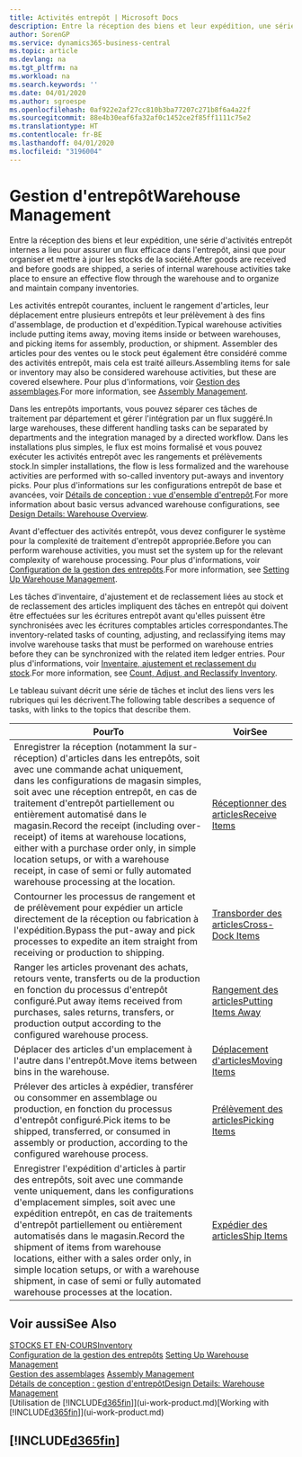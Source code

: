 ```yaml
---
title: Activités entrepôt | Microsoft Docs
description: Entre la réception des biens et leur expédition, une série d'activités entrepôt internes a lieu pour assurer un flux efficace dans l'entrepôt, ainsi que pour organiser et mettre à jour les stocks de la société.
author: SorenGP
ms.service: dynamics365-business-central
ms.topic: article
ms.devlang: na
ms.tgt_pltfrm: na
ms.workload: na
ms.search.keywords: ''
ms.date: 04/01/2020
ms.author: sgroespe
ms.openlocfilehash: 0af922e2af27cc810b3ba77207c271b8f6a4a22f
ms.sourcegitcommit: 88e4b30eaf6fa32af0c1452ce2f85ff1111c75e2
ms.translationtype: HT
ms.contentlocale: fr-BE
ms.lasthandoff: 04/01/2020
ms.locfileid: "3196004"
---
```

# <a name="warehouse-management"></a><span data-ttu-id="406fe-103">Gestion d'entrepôt</span><span class="sxs-lookup"><span data-stu-id="406fe-103">Warehouse Management</span></span>
<span data-ttu-id="406fe-104">Entre la réception des biens et leur expédition, une série d'activités entrepôt internes a lieu pour assurer un flux efficace dans l'entrepôt, ainsi que pour organiser et mettre à jour les stocks de la société.</span><span class="sxs-lookup"><span data-stu-id="406fe-104">After goods are received and before goods are shipped, a series of internal warehouse activities take place to ensure an effective flow through the warehouse and to organize and maintain company inventories.</span></span>

<span data-ttu-id="406fe-105">Les activités entrepôt courantes, incluent le rangement d'articles, leur déplacement entre plusieurs entrepôts et leur prélèvement à des fins d'assemblage, de production et d'expédition.</span><span class="sxs-lookup"><span data-stu-id="406fe-105">Typical warehouse activities include putting items away, moving items inside or between warehouses, and picking items for assembly, production, or shipment.</span></span> <span data-ttu-id="406fe-106">Assembler des articles pour des ventes ou le stock peut également être considéré comme des activités entrepôt, mais cela est traité ailleurs.</span><span class="sxs-lookup"><span data-stu-id="406fe-106">Assembling items for sale or inventory may also be considered warehouse activities, but these are covered elsewhere.</span></span> <span data-ttu-id="406fe-107">Pour plus d'informations, voir [Gestion des assemblages](assembly-assemble-items.md).</span><span class="sxs-lookup"><span data-stu-id="406fe-107">For more information, see [Assembly Management](assembly-assemble-items.md).</span></span>  

<span data-ttu-id="406fe-108">Dans les entrepôts importants, vous pouvez séparer ces tâches de traitement par département et gérer l'intégration par un flux suggéré.</span><span class="sxs-lookup"><span data-stu-id="406fe-108">In large warehouses, these different handling tasks can be separated by departments and the integration managed by a directed workflow.</span></span> <span data-ttu-id="406fe-109">Dans les installations plus simples, le flux est moins formalisé et vous pouvez exécuter les activités entrepôt avec les rangements et prélèvements stock.</span><span class="sxs-lookup"><span data-stu-id="406fe-109">In simpler installations, the flow is less formalized and the warehouse activities are performed with so-called inventory put-aways and inventory picks.</span></span> <span data-ttu-id="406fe-110">Pour plus d'informations sur les configurations entrepôt de base et avancées, voir [Détails de conception : vue d'ensemble d'entrepôt](design-details-warehouse-overview.md).</span><span class="sxs-lookup"><span data-stu-id="406fe-110">For more information about basic versus advanced warehouse configurations, see [Design Details: Warehouse Overview](design-details-warehouse-overview.md).</span></span>

<span data-ttu-id="406fe-111">Avant d'effectuer des activités entrepôt, vous devez configurer le système pour la complexité de traitement d'entrepôt appropriée.</span><span class="sxs-lookup"><span data-stu-id="406fe-111">Before you can perform warehouse activities, you must set the system up for the relevant complexity of warehouse processing.</span></span> <span data-ttu-id="406fe-112">Pour plus d'informations, voir [Configuration de la gestion des entrepôts](warehouse-setup-warehouse.md).</span><span class="sxs-lookup"><span data-stu-id="406fe-112">For more information, see [Setting Up Warehouse Management](warehouse-setup-warehouse.md).</span></span>

<span data-ttu-id="406fe-113">Les tâches d'inventaire, d'ajustement et de reclassement liées au stock et de reclassement des articles impliquent des tâches en entrepôt qui doivent être effectuées sur les écritures entrepôt avant qu'elles puissent être synchronisées avec les écritures comptables articles correspondantes.</span><span class="sxs-lookup"><span data-stu-id="406fe-113">The inventory-related tasks of counting, adjusting, and reclassifying items may involve warehouse tasks that must be performed on warehouse entries before they can be synchronized with the related item ledger entries.</span></span> <span data-ttu-id="406fe-114">Pour plus d'informations, voir [Inventaire, ajustement et reclassement du stock](inventory-how-count-adjust-reclassify.md).</span><span class="sxs-lookup"><span data-stu-id="406fe-114">For more information, see [Count, Adjust, and Reclassify Inventory](inventory-how-count-adjust-reclassify.md).</span></span>

 <span data-ttu-id="406fe-115">Le tableau suivant décrit une série de tâches et inclut des liens vers les rubriques qui les décrivent.</span><span class="sxs-lookup"><span data-stu-id="406fe-115">The following table describes a sequence of tasks, with links to the topics that describe them.</span></span>   

|<span data-ttu-id="406fe-116">**Pour**</span><span class="sxs-lookup"><span data-stu-id="406fe-116">**To**</span></span>|<span data-ttu-id="406fe-117">**Voir**</span><span class="sxs-lookup"><span data-stu-id="406fe-117">**See**</span></span>|  
|------------|-------------|  
|<span data-ttu-id="406fe-118">Enregistrer la réception (notamment la sur-réception) d'articles dans les entrepôts, soit avec une commande achat uniquement, dans les configurations de magasin simples, soit avec une réception entrepôt, en cas de traitement d'entrepôt partiellement ou entièrement automatisé dans le magasin.</span><span class="sxs-lookup"><span data-stu-id="406fe-118">Record the receipt (including over-receipt) of items at warehouse locations, either with a purchase order only, in simple location setups, or with a warehouse receipt, in case of semi or fully automated warehouse processing at the location.</span></span>|[<span data-ttu-id="406fe-119">Réceptionner des articles</span><span class="sxs-lookup"><span data-stu-id="406fe-119">Receive Items</span></span>](warehouse-how-receive-items.md)|
|<span data-ttu-id="406fe-120">Contourner les processus de rangement et de prélèvement pour expédier un article directement de la réception ou fabrication à l'expédition.</span><span class="sxs-lookup"><span data-stu-id="406fe-120">Bypass the put-away and pick processes to expedite an item straight from receiving or production to shipping.</span></span>|[<span data-ttu-id="406fe-121">Transborder des articles</span><span class="sxs-lookup"><span data-stu-id="406fe-121">Cross-Dock Items</span></span>](warehouse-how-to-cross-dock-items.md)|    
|<span data-ttu-id="406fe-122">Ranger les articles provenant des achats, retours vente, transferts ou de la production en fonction du processus d'entrepôt configuré.</span><span class="sxs-lookup"><span data-stu-id="406fe-122">Put away items received from purchases, sales returns, transfers, or production output according to the configured warehouse process.</span></span>|[<span data-ttu-id="406fe-123">Rangement des articles</span><span class="sxs-lookup"><span data-stu-id="406fe-123">Putting Items Away</span></span>](warehouse-put-away-items.md)|
|<span data-ttu-id="406fe-124">Déplacer des articles d'un emplacement à l'autre dans l'entrepôt.</span><span class="sxs-lookup"><span data-stu-id="406fe-124">Move items between bins in the warehouse.</span></span>|[<span data-ttu-id="406fe-125">Déplacement d'articles</span><span class="sxs-lookup"><span data-stu-id="406fe-125">Moving Items</span></span>](warehouse-move-items.md)|
|<span data-ttu-id="406fe-126">Prélever des articles à expédier, transférer ou consommer en assemblage ou production, en fonction du processus d'entrepôt configuré.</span><span class="sxs-lookup"><span data-stu-id="406fe-126">Pick items to be shipped, transferred, or consumed in assembly or production, according to the configured warehouse process.</span></span>|[<span data-ttu-id="406fe-127">Prélèvement des articles</span><span class="sxs-lookup"><span data-stu-id="406fe-127">Picking Items</span></span>](warehouse-pick-items.md)|
|<span data-ttu-id="406fe-128">Enregistrer l'expédition d'articles à partir des entrepôts, soit avec une commande vente uniquement, dans les configurations d'emplacement simples, soit avec une expédition entrepôt, en cas de traitements d'entrepôt partiellement ou entièrement automatisés dans le magasin.</span><span class="sxs-lookup"><span data-stu-id="406fe-128">Record the shipment of items from warehouse locations, either with a sales order only, in simple location setups, or with a warehouse shipment, in case of semi or fully automated warehouse processes at the location.</span></span>|[<span data-ttu-id="406fe-129">Expédier des articles</span><span class="sxs-lookup"><span data-stu-id="406fe-129">Ship Items</span></span>](warehouse-how-ship-items.md)|  

## <a name="see-also"></a><span data-ttu-id="406fe-130">Voir aussi</span><span class="sxs-lookup"><span data-stu-id="406fe-130">See Also</span></span>  
[<span data-ttu-id="406fe-131">STOCKS ET EN-COURS</span><span class="sxs-lookup"><span data-stu-id="406fe-131">Inventory</span></span>](inventory-manage-inventory.md)  
<span data-ttu-id="406fe-132">[Configuration de la gestion des entrepôts](warehouse-setup-warehouse.md)   </span><span class="sxs-lookup"><span data-stu-id="406fe-132">[Setting Up Warehouse Management](warehouse-setup-warehouse.md)   </span></span>  
<span data-ttu-id="406fe-133">[Gestion des assemblages](assembly-assemble-items.md)  </span><span class="sxs-lookup"><span data-stu-id="406fe-133">[Assembly Management](assembly-assemble-items.md)  </span></span>  
[<span data-ttu-id="406fe-134">Détails de conception : gestion d'entrepôt</span><span class="sxs-lookup"><span data-stu-id="406fe-134">Design Details: Warehouse Management</span></span>](design-details-warehouse-management.md)  
<span data-ttu-id="406fe-135">[Utilisation de [!INCLUDE[d365fin](includes/d365fin_md.md)]](ui-work-product.md)</span><span class="sxs-lookup"><span data-stu-id="406fe-135">[Working with [!INCLUDE[d365fin](includes/d365fin_md.md)]](ui-work-product.md)</span></span>  

## [!INCLUDE[d365fin](includes/free_trial_md.md)]  
